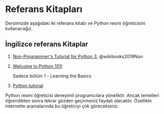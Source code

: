 # Referans Kitapları

Dersimizde aşağıdaki iki referans kitabı ve Python resmi öğreticisini kullanacağız.


## İngilizce referans Kitaplar

1. [Non-Programmer's Tutorial for Python 3](https://en.wikibooks.org/wiki/Non-Programmer%27s_Tutorial_for_Python_3), @wikibooks2019Non

2. [Welcome to Python 101!](https://python101.pythonlibrary.org/)

	Sadece bölüm 1 - Learning the Basics

3. [Python tutorial](https://docs.python.org/3/tutorial/index.html)

Python resmi öğreticisi deneyimli programcılara yöneliktir.
Ancak temelleri öğrendikten sonra tekrar gözden geçirmeniz faydalı olacaktır.
Özellikle internette aramalarında bu öğreticiyi çok göreceksiniz.